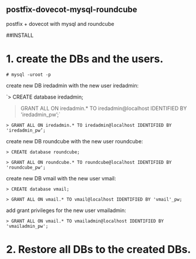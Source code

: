 ## postfix-dovecot-mysql-roundcube
postfix + dovecot with mysql and roundcube


##INSTALL

# 1. create the DBs and the users.
`# mysql -uroot -p`

create new DB iredadmin with the new user iredadmin:

`> CREATE database iredadmin;
> GRANT ALL ON iredadmin.* TO iredadmin@localhost IDENTIFIED BY 'iredadmin_pw’;`

`> GRANT ALL ON iredadmin.* TO iredadmin@localhost IDENTIFIED BY 'iredadmin_pw’;`

create new DB roundcube with the new user roundcube:

`> CREATE database roundcube;`

`> GRANT ALL ON roundcube.* TO roundcube@localhost IDENTIFIED BY 'roundcube_pw';`

create new DB vmail with the new user vmail:

`> CREATE database vmail;`

`> GRANT ALL ON vmail.* TO vmail@localhost IDENTIFIED BY 'vmail'_pw;`

add grant privileges for the new user vmailadmin:

`> GRANT ALL ON vmail.* TO vmailadmin@localhost IDENTIFIED BY 'vmailadmin_pw';`

# 2. Restore all DBs to the created DBs.


